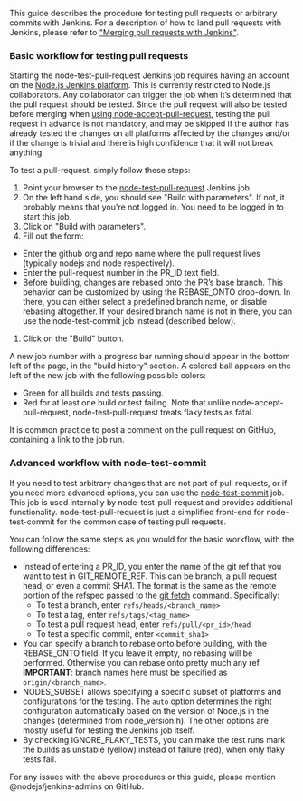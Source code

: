 This guide describes the procedure for testing pull requests or arbitrary commits with Jenkins. For a description of how to land pull requests with Jenkins, please refer to ["Merging pull requests with Jenkins"]( https://github.com/nodejs/node/wiki/Merging-pull-requests-with-Jenkins).

### Basic workflow for testing pull requests
Starting the node-test-pull-request Jenkins job requires having an account on the [Node.js Jenkins platform](https://jenkins-iojs.nodesource.com/). This is currently restricted to Node.js collaborators. 
Any collaborator can trigger the job when it’s determined that the pull request should be tested. Since the pull request will also be tested before merging when [using node-accept-pull-request](https://github.com/nodejs/node/wiki/Merging-pull-requests-with-Jenkins), testing the pull request in advance is not mandatory, and may be skipped if the author has already tested the changes on all platforms affected by the changes and/or if the change is trivial and there is high confidence that it will not break anything.

To test a pull-request, simply follow these steps:

1. Point your browser to the [node-test-pull-request](https://jenkins-iojs.nodesource.com/job/node-test-commit/) Jenkins job.
1. On the left hand side, you should see "Build with parameters". If not, it probably means that you're not logged in. You need to be logged in to start this job.
1. Click on "Build with parameters".
1. Fill out the form:
  * Enter the github org and repo name where the pull request lives (typically nodejs and node respectively).
  * Enter the pull-request number in the PR_ID text field. 
  * Before building, changes are rebased onto the PR’s base branch. This behavior can be customized by using the REBASE_ONTO drop-down. In there, you can either select a predefined branch name, or disable rebasing altogether. If your desired branch name is not in there, you can use the node-test-commit job instead (described below).
1. Click on the "Build" button.

A new job number with a progress bar running should appear in the bottom left of the page, in the "build history" section. A colored ball appears on the left of the new job with the following possible colors:
* Green for all builds and tests passing.
* Red for at least one build or test failing. Note that unlike node-accept-pull-request, node-test-pull-request treats flaky tests as fatal.

It is common practice to post a comment on the pull request on GitHub, containing a link to the job run.

### Advanced workflow with node-test-commit
If you need to test arbitrary changes that are not part of pull requests, or if you need more advanced options, you can use the [node-test-commit](https://jenkins-iojs.nodesource.com/job/node-test-commit/) job. This job is used internally by node-test-pull-request and provides additional functionality. node-test-pull-request is just a simplified front-end for node-test-commit for the common case of testing pull requests.

You can follow the same steps as you would for the basic workflow, with the following differences:
* Instead of entering a PR_ID, you enter the name of the git ref that you want to test in GIT_REMOTE_REF. This can be branch, a pull request head, or even a commit SHA1. The format is the same as the remote portion of the refspec passed to the [git fetch](http://git-scm.com/docs/git-fetch) command. Specifically:
  * To test a branch, enter `refs/heads/<branch_name>`
  * To test a tag, enter `refs/tags/<tag_name>`
  * To test a pull request head, enter `refs/pull/<pr_id>/head`
  * To test a specific commit, enter `<commit_sha1>`
* You can specify a branch to rebase onto before building, with the REBASE_ONTO field. If you leave it empty, no rebasing will be performed. Otherwise you can rebase onto pretty much any ref. **IMPORTANT**: branch names here must be specified as `origin/<branch_name>`.
* NODES_SUBSET allows specifying a specific subset of platforms and configurations for the testing. The `auto` option determines the right configuration automatically based on the version of Node.js in the changes (determined from node_version.h). The other options are mostly useful for testing the Jenkins job itself.
* By checking IGNORE_FLAKY_TESTS, you can make the test runs mark the builds as unstable (yellow) instead of failure (red), when only flaky tests fail.

For any issues with the above procedures or this guide, please mention @nodejs/jenkins-admins on GitHub.
